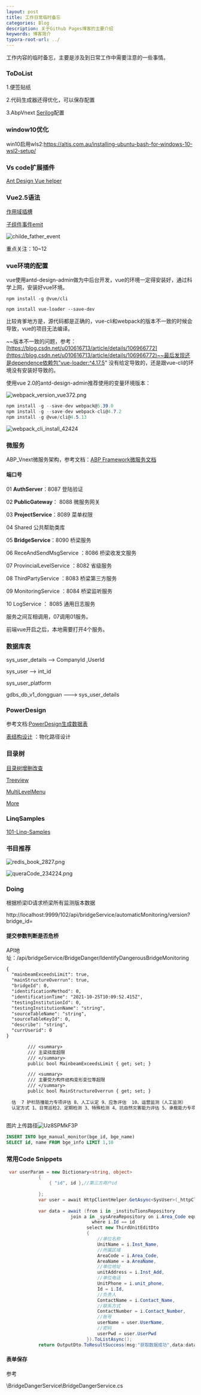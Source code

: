 ```yaml
---
layout: post
title: 工作日常临时备忘
categories: Blog
description: 关于Github Pages博客的主要介绍
keywords: 博客简介
typora-root-url: ../
---
```

工作内容的临时备忘，主要是涉及到日常工作中需要注意的一些事情。

### ToDoList

1.便签贴纸   

2.代码生成器还得优化，可以保存配置

3.AbpVnext [Serilog](https://blog.csdn.net/motl2000/article/details/107294864)配置 

### window10优化

win10启用wls2:https://altis.com.au/installing-ubuntu-bash-for-windows-10-wsl2-setup/


### Vs code扩展插件

[Ant Design Vue helper](https://marketplace.visualstudio.com/items?itemName=ant-design-vue.vscode-ant-design-vue-helper)



### Vue2.5语法

[作用域插槽](https://cn.vuejs.org/v2/guide/components-slots.html)

[子组件事件emit](https://cn.vuejs.org/v2/guide/components.html?#%E4%BD%BF%E7%94%A8%E4%BA%8B%E4%BB%B6%E6%8A%9B%E5%87%BA%E4%B8%80%E4%B8%AA%E5%80%BC)

![childe_father_event](/images/posts/child_father_event.png)

重点关注：10~12

### vue环境的配置

vue使用antd-design-admin做为中后台开发，vue的环境一定得安装好，通过科学上网，安装好vue环境。

`npm install -g @vue/cli`

`npm install vue-loader --save-dev`

比较肯爹地方是，源代码都是正确的，vue-cli和webpack的版本不一致的时候会导致，vue的项目无法编译。

~~版本不一致的问题，参考：[https://blog.csdn.net/u010616713/article/details/106966772](https://blog.csdn.net/u010616713/article/details/106966772)~~最后发现还是dependence依赖包"vue-loader:^4.17.5" 没有给定导致的，还是跟vue-cli的环境没有安装好导致的。

使用vue 2.0的antd-design-admin推荐使用的变量环境版本：

![webpack_version_vue372.png](/images/posts/webpack_version_vue372.png)

```c#
npm install -g --save-dev webpack@5.39.0
npm install -g --save-dev webpack-cli@4.7.2
npm install -g @vue/cli@4.5.13
```

![webpack_cli_install_42424](/images/posts/webpack_cli_install_42424.png)

### 微服务

ABP_Vnext微服务架构，参考文档：[ABP Framework微服务文档](https://docs.abp.io/zh-Hans/abp/latest/Samples/Microservice-Demo)

#### 端口号

01 **AuthServer**：8087   登陆验证

02 **PublicGateway**： 8088  微服务网关

03 **ProjectService**：8089  菜单权限

04 Shared 公共帮助类库

05 **BridgeService**：8090 桥梁服务

06 ReceAndSendMsgService ：8086  桥梁收发文服务

07 ProvincialLevelService ：8082 省级服务

08 ThirdPartyService ：8083 桥梁第三方服务

09 MonitoringService ：8084  桥梁监听服务

10 LogService ： 8085  通用日志服务

服务之间互相调用，07调用01服务。

前端vue开启之后，本地需要打开4个服务。

### 数据库表

sys_user_details   --> CompanyId ,UserId

sys_user     --> int_id  

sys_user_platform 

gdbs_db_v1_dongguan --->  sys_user_details


### PowerDesign

参考文档:[PowerDesign生成数据表](https://www.cnblogs.com/timingstarts/p/12640336.html)

[表结构设计](https://www.cnblogs.com/goloving/p/13570067.html)  ：物化路径设计 

### 目录树

[目录树增删改查](https://www.mysqltutorial.org/mysql-adjacency-list-tree/)

[Treeview](https://www.phpflow.com/php/treeview-using-bootstrap-treeview-php-mysql/)

[MultiLevelMenu](https://github.com/jdriesen/MultiLevelMenu)

[More](https://www.google.com/search?q=tree%20menu%20php%20mysql%20example%20site%3Agithub.com&newwindow=1&ei=5eN1YczSDe-kytMPvNKB2Ao&ved=2ahUKEwiM2aHlkeTzAhVvknIEHTxpAKsQ2wF6BAgnEAE&uact=5&oq=github&gs_lcp=Cgdnd3Mtd2l6EAMyEAguELEDEMcBENEDEEMQkwIyBQgAEJECMgQIABBDMgcIABCxAxBDMgQIABBDMgQIABBDMgQIABBDMgoIABCxAxCDARBDMggIABCABBCxAzIFCAAQgARKBAhBGABQAFgAYJMBaABwAHgAgAGuAogBrgKSAQMzLTGYAQA&sclient=gws-wiz)



### LinqSamples

[101-Linq-Samples](https://github.com/victorjspinto/101-Linq-Samples)





### 书目推荐

![redis_book_2827.png](/images/posts/redis_book_2827.png)

![queraCode_234224.png](/images/posts/queraCode_234224.png)



### Doing

根据桥梁ID请求桥梁所有监测版本数据

http://localhost:9999/102/api/bridgeService/automaticMonitoring/version?bridge_id=



#### 提交参数判断是否危桥

API地址：/api/bridgeService/BridgeDanger/IdentifyDangerousBridgeMonitoring

```tex
{
  "mainbeamExceedsLimit": true,
  "mainStructureOverrun": true,
  "bridgeId": 0,
  "identificationMethod": 0,
  "identificationTime": "2021-10-25T10:09:52.415Z",
  "testingInstitutionId": 0,
  "testingInstitutionName": "string",
  "sourceTableName": "string",
  "sourceTableKeyId": 0,
  "describe": "string",
  "currUserid": 0
}

        /// <summary>
        /// 主梁挠度超限
        /// </summary>
        public bool MainbeamExceedsLimit { get; set; }

        /// <summary>
        /// 主要受力构件结构变形变位等超限
        /// </summary>
        public bool MainStructureOverrun { get; set; }
        
  估  7 护栏防撞能力专项评估 8、人工认定 9、应急评估  10、运营监测（人工监测）
  认定方式 1、日常巡检2、定期检测	3、特殊检测 4、抗自然灾害能力评估 5、承载能力专项评估 6、独柱墩桥梁横向倾覆安全评估  7 护栏防撞能力专项评估 8、人工认定 9、应急评估  10、运营监测（人工监测）
  
```

图片上传路径![Uz8SPMkF3P](/images/posts/Uz8SPMkF3P.png)



```sql
INSERT INTO bge_manual_monitor(bge_id, bge_name)
SELECT id, name FROM bge_info LIMIT 1,10
```

### 常用Code Snippets

```c#
 var userParam = new Dictionary<string, object>
            {
                { "id", id },//第三方用户id
               
            };
            var user = await HttpClientHelper.GetAsync<SysUser>(_httpClientFactory, _httpContext.HttpContext, userPath, PlatFormEnum.AuthService, userParam);
            
            var data = await (from i in _instituTionsRepository
                        join a in _sysAreaRepository on i.Area_Code equals a.AreaCode
                                where i.Id == id
                              select new ThirdUnitEditDto
                              {
                                  //单位名称
                                  UnitName = i.Inst_Name,
                                  //所属区域
                                  AreaCode = i.Area_Code,
                                  AreaName = a.AreaName,
                                  //单位地址
                                  unitAddress = i.Inst_Add,
                                  //单位电话
                                  UnitPhone = i.unit_phone,
                                  Id = i.Id,
                                  //负责人
                                  ContactName = i.Contact_Name,
                                  //联系方式
                                  ContactNumber = i.Contact_Number,
                                  //账号
                                  userName = user.UserName,
                                  //密码
                                  userPwd = user.UserPwd
                              }).ToListAsync();
            return OutputDto.ToResultSuccess(msg:"获取数据成功",data:data);
```

#### 表单保存

参考

\BridgeDangerService\BridgeDangerService.cs





